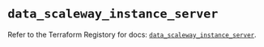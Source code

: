 # `data_scaleway_instance_server`

Refer to the Terraform Registory for docs: [`data_scaleway_instance_server`](https://registry.terraform.io/providers/scaleway/scaleway/2.27.0/docs/data-sources/instance_server).
